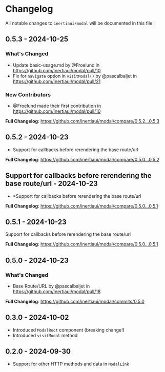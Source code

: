# Changelog

All notable changes to `inertiaui/modal` will be documented in this file.

## 0.5.3 - 2024-10-25

### What's Changed

* Update basic-usage.md by @Froelund in https://github.com/inertiaui/modal/pull/10
* Fix for `navigate` option in `visitModal()` by @pascalbaljet in https://github.com/inertiaui/modal/pull/21

### New Contributors

* @Froelund made their first contribution in https://github.com/inertiaui/modal/pull/10

**Full Changelog**: https://github.com/inertiaui/modal/compare/0.5.2...0.5.3

## 0.5.2 - 2024-10-23

* Support for callbacks before rerendering the base route/url

**Full Changelog**: https://github.com/inertiaui/modal/compare/0.5.0...0.5.2

## Support for callbacks before rerendering the base route/url - 2024-10-23

* *Support for callbacks before rerendering the base route/url

**Full Changelog**: https://github.com/inertiaui/modal/compare/0.5.0...0.5.1

## 0.5.1 - 2024-10-23

Support for callbacks before rerendering the base route/url

**Full Changelog**: https://github.com/inertiaui/modal/compare/0.5.0...0.5.1

## 0.5.0 - 2024-10-23

### What's Changed

* Base Route/URL by @pascalbaljet in https://github.com/inertiaui/modal/pull/18

**Full Changelog**: https://github.com/inertiaui/modal/commits/0.5.0

## 0.3.0 - 2024-10-02

* Introduced `ModalRoot` component (breaking change!)
* Introduced `visitModal` method

## 0.2.0 - 2024-09-30

* Support for other HTTP methods and data in `ModalLink`
